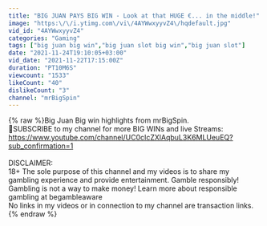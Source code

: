 ```yaml
---
title: "BIG JUAN PAYS BIG WIN - Look at that HUGE €... in the middle!"
image: "https:\/\/i.ytimg.com\/vi\/4AYWwxyyvZ4\/hqdefault.jpg"
vid_id: "4AYWwxyyvZ4"
categories: "Gaming"
tags: ["big juan big win","big juan slot big win","big juan slot"]
date: "2021-11-24T19:10:05+03:00"
vid_date: "2021-11-22T17:15:00Z"
duration: "PT10M6S"
viewcount: "1533"
likeCount: "40"
dislikeCount: "3"
channel: "mrBigSpin"
---
```

{% raw %}Big Juan Big win highlights from mrBigSpin.<br />🔔SUBSCRIBE to my channel for more BIG WINs and live Streams: <a rel="nofollow" target="blank" href="https://www.youtube.com/channel/UC0cIcZXlAqbuL3K6MLUeuEQ?sub_confirmation=1">https://www.youtube.com/channel/UC0cIcZXlAqbuL3K6MLUeuEQ?sub_confirmation=1</a><br /><br />DISCLAIMER:<br />18+ The sole purpose of this channel and my videos is to share my gambling experience and provide entertainment. Gamble responsibly! Gambling is not a way to make money! Learn more about responsible gambling at begambleaware <br />No links in my videos or in connection to my channel are transaction links.{% endraw %}
